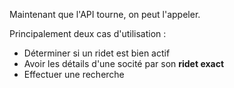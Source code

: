 Maintenant que l'API tourne, on peut l'appeler.

Principalement deux cas d'utilisation : 

- Déterminer si un ridet est bien actif
- Avoir les détails d'une socité par son **ridet exact**
- Effectuer une recherche
